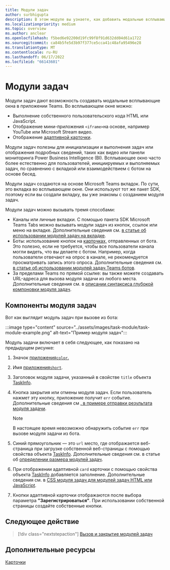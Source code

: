 ```yaml
---
title: Модули задач
author: surbhigupta
description: В этом модуле вы узнаете, как добавить модальные всплывающие окна для сбора или отображения сведений для пользователей из Microsoft Teams приложений.
ms.localizationpriority: medium
ms.topic: overview
ms.author: anclear
ms.openlocfilehash: f5bed6e92200d19fc99f8f91d632dd04d61a1722
ms.sourcegitcommit: ca84b5fe5d3b97f377ce5cca41c48afa95496e28
ms.translationtype: MT
ms.contentlocale: ru-RU
ms.lasthandoff: 06/17/2022
ms.locfileid: "66143601"
---
```

# <a name="task-modules"></a>Модули задач

Модули задач дают возможность создавать модальные всплывающие окна в приложении Teams. Во всплывающем окне можно:

* Выполнение собственного пользовательского кода HTML или JavaScript.
* Отображение мини-приложения `<iframe>`на основе, например YouTube или Microsoft Stream видео.
* Отображение [адаптивной карточки](/adaptive-cards/).

Модули задач полезны для инициализации и выполнения задач или отображения подробных сведений, таких как видео или панели мониторинга Power Business Intelligence (BI). Всплывающее окно часто более естественно для пользователей, инициируемых и выполняемых задач, по сравнению с вкладкой или взаимодействием с ботом на основе бесед.

Модули задач создаются на основе Microsoft Teams вкладок. По сути, это вкладка во всплывающем окне. Они используют тот же пакет SDK, поэтому если вы создали вкладку, вы уже знакомы с созданием модуля задач.

Модули задач можно вызывать тремя способами:

* Каналы или личные вкладки. С помощью пакета SDK Microsoft Teams Tabs можно вызывать модули задач из кнопок, ссылок или меню на вкладке. Дополнительные сведения см. [в статье об использовании модулей задач на вкладке](~/task-modules-and-cards/task-modules/task-modules-tabs.md).
* Боты: использование кнопок на [карточках,](~/task-modules-and-cards/cards/cards-reference.md) отправленных от бота. Это полезно, если не требуется, чтобы все пользователи канала могли видеть, что вы делаете с ботом. Например, когда пользователи отвечают на опрос в канале, не рекомендуется просматривать запись этого опроса. Дополнительные сведения см. [в статье об использовании модулей задач Teams ботов](~/task-modules-and-cards/task-modules/task-modules-bots.md).
* За пределами Teams по прямой ссылке: вы также можете создавать URL-адреса для вызова модуля задачи из любого места. Дополнительные сведения см. в [описании синтаксиса глубокой компоновки модуля задач](~/task-modules-and-cards/task-modules/invoking-task-modules.md#task-module-deep-link-syntax).

## <a name="components-of-a-task-module"></a>Компоненты модуля задач

Вот как выглядит модуль задач при вызове из бота:

:::image type="content" source="../assets/images/task-module/task-module-example.png" alt-text="Пример модуля задач":::

Модуль задачи включает в себя следующее, как показано на предыдущем рисунке:

1. Значок [приложения`color`.](~/resources/schema/manifest-schema.md#icons)
2. Имя [приложения`short`](~/resources/schema/manifest-schema.md#name).
3. Заголовок модуля задачи, указанный в свойстве `title` объекта [TaskInfo](~/task-modules-and-cards/task-modules/invoking-task-modules.md#the-taskinfo-object).
4. Кнопка закрытия или отмены модуля задач. Если пользователь нажмет эту кнопку, приложение получит `err` событие. Дополнительные сведения см [. в примере отправки результата модуля задачи](~/task-modules-and-cards/task-modules/task-modules-tabs.md#example-of-submitting-the-result-of-a-task-module).

    > [!NOTE]
    > В настоящее время невозможно обнаружить событие `err` при вызове модуля задачи из бота.

5. Синий прямоугольник — это `url` место, где отображается веб-страница при загрузке собственной веб-страницы с помощью свойства объекта [TaskInfo](~/task-modules-and-cards/task-modules/invoking-task-modules.md#the-taskinfo-object). Дополнительные сведения см. в статье об [определении размера модулей задач](~/task-modules-and-cards/task-modules/invoking-task-modules.md#task-module-sizing).
6. При отображении адаптивной `card` карточки с помощью свойства объекта [TaskInfo](~/task-modules-and-cards/task-modules/invoking-task-modules.md#the-taskinfo-object) добавляется заполнение. Дополнительные сведения см. в [CSS модуля задач для модулей задач HTML или JavaScript](~/task-modules-and-cards/task-modules/invoking-task-modules.md#task-module-css-for-html-or-javascript-task-modules).
7. Кнопки адаптивной карточки отображаются после выбора параметра **"Зарегистрироваться"**. При использовании собственной страницы создайте собственные кнопки.

## <a name="next-step"></a>Следующее действие

> [!div class="nextstepaction"]
> [Вызов и закрытие модулей задач](~/task-modules-and-cards/task-modules/invoking-task-modules.md)

## <a name="see-also"></a>Дополнительные ресурсы

[Карточки](~/task-modules-and-cards/what-are-cards.md)
